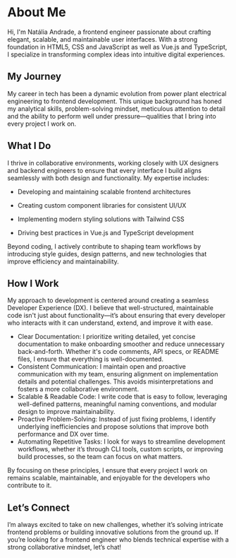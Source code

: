 <script setup>
import { VPSocialLinks } from 'vitepress/theme'
import InteractiveBG from '../InteractiveBG.vue'

const socialLinks = [
    {
        icon: "github",
        link: "https://github.com/natalia-sampaio",
    },
    {
        icon: "x",
        link: "https://x.com/nataliaSRSA",
    },
    {
        icon: "linkedin",
        link: "https://www.linkedin.com/in/natalia-srs/?locale=en_US",
    },
    {
        icon: "mailgun",
        link: "mailto:natalia@nafi.dev",
    },
]
</script>
<InteractiveBG />

# About Me

Hi, I'm Natália Andrade, a frontend engineer passionate about crafting elegant, scalable, and maintainable user interfaces. With a strong foundation in HTML5, CSS and JavaScript as well as Vue.js and TypeScript, I specialize in transforming complex ideas into intuitive digital experiences.

## My Journey

My career in tech has been a dynamic evolution from power plant electrical engineering to frontend development. This unique background has honed my analytical skills, problem-solving mindset, meticulous attention to detail and the ability to perform well under pressure—qualities that I bring into every project I work on.

## What I Do

I thrive in collaborative environments, working closely with UX designers and backend engineers to ensure that every interface I build aligns seamlessly with both design and functionality. My expertise includes:

-   Developing and maintaining scalable frontend architectures

-   Creating custom component libraries for consistent UI/UX

-   Implementing modern styling solutions with Tailwind CSS

-   Driving best practices in Vue.js and TypeScript development

Beyond coding, I actively contribute to shaping team workflows by introducing style guides, design patterns, and new technologies that improve efficiency and maintainability.

## How I Work

My approach to development is centered around creating a seamless Developer Experience (DX). I believe that well-structured, maintainable code isn't just about functionality—it’s about ensuring that every developer who interacts with it can understand, extend, and improve it with ease.

-   Clear Documentation: I prioritize writing detailed, yet concise documentation to make onboarding smoother and reduce unnecessary back-and-forth. Whether it's code comments, API specs, or README files, I ensure that everything is well-documented.
-   Consistent Communication: I maintain open and proactive communication with my team, ensuring alignment on implementation details and potential challenges. This avoids misinterpretations and fosters a more collaborative environment.
-   Scalable & Readable Code: I write code that is easy to follow, leveraging well-defined patterns, meaningful naming conventions, and modular design to improve maintainability.
-   Proactive Problem-Solving: Instead of just fixing problems, I identify underlying inefficiencies and propose solutions that improve both performance and DX over time.
-   Automating Repetitive Tasks: I look for ways to streamline development workflows, whether it’s through CLI tools, custom scripts, or improving build processes, so the team can focus on what matters.

By focusing on these principles, I ensure that every project I work on remains scalable, maintainable, and enjoyable for the developers who contribute to it.

## Let’s Connect

I’m always excited to take on new challenges, whether it’s solving intricate frontend problems or building innovative solutions from the ground up. If you’re looking for a frontend engineer who blends technical expertise with a strong collaborative mindset, let’s chat!

<VPSocialLinks :links="socialLinks"></VPSocialLinks>
